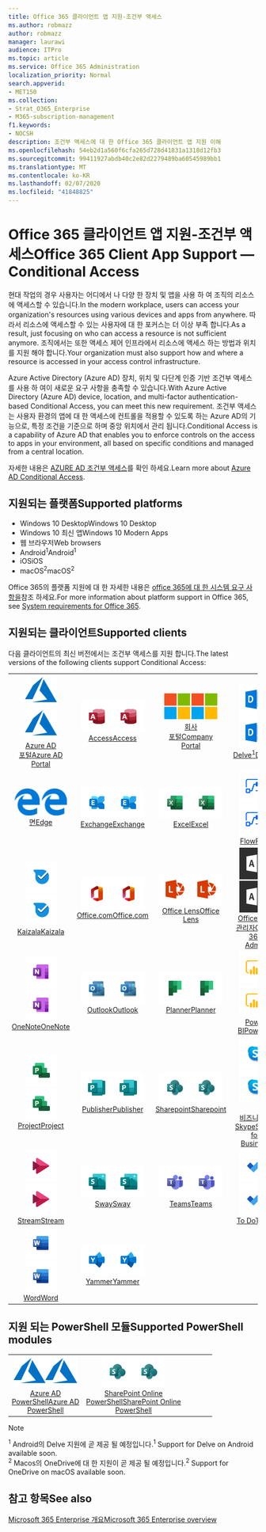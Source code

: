 ```yaml
---
title: Office 365 클라이언트 앱 지원-조건부 액세스
ms.author: robmazz
author: robmazz
manager: laurawi
audience: ITPro
ms.topic: article
ms.service: Office 365 Administration
localization_priority: Normal
search.appverid:
- MET150
ms.collection:
- Strat_O365_Enterprise
- M365-subscription-management
f1.keywords:
- NOCSH
description: 조건부 액세스에 대 한 Office 365 클라이언트 앱 지원 이해
ms.openlocfilehash: 54eb2d1a560f6cfa265d728d41831a1318d12fb3
ms.sourcegitcommit: 99411927abdb40c2e82d2279489ba60545989bb1
ms.translationtype: MT
ms.contentlocale: ko-KR
ms.lasthandoff: 02/07/2020
ms.locfileid: "41848825"
---
```

# <a name="office-365-client-app-support--conditional-access"></a><span data-ttu-id="b4d05-103">Office 365 클라이언트 앱 지원-조건부 액세스</span><span class="sxs-lookup"><span data-stu-id="b4d05-103">Office 365 Client App Support — Conditional Access</span></span>

<span data-ttu-id="b4d05-104">현대 작업의 경우 사용자는 어디에서 나 다양 한 장치 및 앱을 사용 하 여 조직의 리소스에 액세스할 수 있습니다.</span><span class="sxs-lookup"><span data-stu-id="b4d05-104">In the modern workplace, users can access your organization's resources using various devices and apps from anywhere.</span></span> <span data-ttu-id="b4d05-105">따라서 리소스에 액세스할 수 있는 사용자에 대 한 포커스는 더 이상 부족 합니다.</span><span class="sxs-lookup"><span data-stu-id="b4d05-105">As a result, just focusing on who can access a resource is not sufficient anymore.</span></span> <span data-ttu-id="b4d05-106">조직에서는 또한 액세스 제어 인프라에서 리소스에 액세스 하는 방법과 위치를 지원 해야 합니다.</span><span class="sxs-lookup"><span data-stu-id="b4d05-106">Your organization must also support how and where a resource is accessed in your access control infrastructure.</span></span>

<span data-ttu-id="b4d05-107">Azure Active Directory (Azure AD) 장치, 위치 및 다단계 인증 기반 조건부 액세스를 사용 하 여이 새로운 요구 사항을 충족할 수 있습니다.</span><span class="sxs-lookup"><span data-stu-id="b4d05-107">With Azure Active Directory (Azure AD) device, location, and multi-factor authentication-based Conditional Access, you can meet this new requirement.</span></span> <span data-ttu-id="b4d05-108">조건부 액세스는 사용자 환경의 앱에 대 한 액세스에 컨트롤을 적용할 수 있도록 하는 Azure AD의 기능으로, 특정 조건을 기준으로 하며 중앙 위치에서 관리 됩니다.</span><span class="sxs-lookup"><span data-stu-id="b4d05-108">Conditional Access is a capability of Azure AD that enables you to enforce controls on the access to apps in your environment, all based on specific conditions and managed from a central location.</span></span>

<span data-ttu-id="b4d05-109">자세한 내용은 [AZURE AD 조건부 액세스](https://docs.microsoft.com/azure/active-directory/conditional-access/)를 확인 하세요.</span><span class="sxs-lookup"><span data-stu-id="b4d05-109">Learn more about [Azure AD Conditional Access](https://docs.microsoft.com/azure/active-directory/conditional-access/).</span></span>

## <a name="supported-platforms"></a><span data-ttu-id="b4d05-110">지원되는 플랫폼</span><span class="sxs-lookup"><span data-stu-id="b4d05-110">Supported platforms</span></span>

 - <span data-ttu-id="b4d05-111">Windows 10 Desktop</span><span class="sxs-lookup"><span data-stu-id="b4d05-111">Windows 10 Desktop</span></span>
 - <span data-ttu-id="b4d05-112">Windows 10 최신 앱</span><span class="sxs-lookup"><span data-stu-id="b4d05-112">Windows 10 Modern Apps</span></span>
 - <span data-ttu-id="b4d05-113">웹 브라우저</span><span class="sxs-lookup"><span data-stu-id="b4d05-113">Web browsers</span></span>
 - <span data-ttu-id="b4d05-114">Android<sup>1</sup></span><span class="sxs-lookup"><span data-stu-id="b4d05-114">Android<sup>1</sup></span></span>
 - <span data-ttu-id="b4d05-115">iOS</span><span class="sxs-lookup"><span data-stu-id="b4d05-115">iOS</span></span>
 - <span data-ttu-id="b4d05-116">macOS<sup>2</sup></span><span class="sxs-lookup"><span data-stu-id="b4d05-116">macOS<sup>2</sup></span></span>

<span data-ttu-id="b4d05-117">Office 365의 플랫폼 지원에 대 한 자세한 내용은 [office 365에 대 한 시스템 요구 사항을](https://products.office.com/office-system-requirements)참조 하세요.</span><span class="sxs-lookup"><span data-stu-id="b4d05-117">For more information about platform support in Office 365, see [System requirements for Office 365](https://products.office.com/office-system-requirements).</span></span>

## <a name="supported-clients"></a><span data-ttu-id="b4d05-118">지원되는 클라이언트</span><span class="sxs-lookup"><span data-stu-id="b4d05-118">Supported clients</span></span>

<span data-ttu-id="b4d05-119">다음 클라이언트의 최신 버전에서는 조건부 액세스를 지원 합니다.</span><span class="sxs-lookup"><span data-stu-id="b4d05-119">The latest versions of the following clients support Conditional Access:</span></span>

| | | | | | |
|:---:|:---:|:---:|:---:|:---:|:---:|
| <span data-ttu-id="b4d05-120">![Azure 아이콘](media/o365-azure-64x64.png)</span><span class="sxs-lookup"><span data-stu-id="b4d05-120">![Azure icon](media/o365-azure-64x64.png)</span></span> <br> [<span data-ttu-id="b4d05-121">Azure AD <br> 포털</span><span class="sxs-lookup"><span data-stu-id="b4d05-121">Azure AD <br> Portal </span></span>](https://azure.microsoft.com/features/azure-portal/) | <span data-ttu-id="b4d05-122">![Access 아이콘](media/o365-access-64x64.png)</span><span class="sxs-lookup"><span data-stu-id="b4d05-122">![Access icon](media/o365-access-64x64.png)</span></span> <br> [<span data-ttu-id="b4d05-123">Access</span><span class="sxs-lookup"><span data-stu-id="b4d05-123">Access</span></span>](https://products.office.com/access) | <span data-ttu-id="b4d05-124">![회사 포털 아이콘](media/o365-microsoft-64x64.png)</span><span class="sxs-lookup"><span data-stu-id="b4d05-124">![Company portal icon](media/o365-microsoft-64x64.png)</span></span> <br> [<span data-ttu-id="b4d05-125">회사 <br> 포털</span><span class="sxs-lookup"><span data-stu-id="b4d05-125">Company <br> Portal </span></span>](https://docs.microsoft.com/intune-user-help/sign-in-to-the-company-portal)  | <span data-ttu-id="b4d05-126">![Delve 아이콘](media/o365-delve-64x64.png)</span><span class="sxs-lookup"><span data-stu-id="b4d05-126">![Delve icon](media/o365-delve-64x64.png)</span></span> <br> [<span data-ttu-id="b4d05-127">Delve<sup>1</sup></span><span class="sxs-lookup"><span data-stu-id="b4d05-127">Delve<sup>1</sup></span></span>](https://products.office.com/business/intelligent-search) | <span data-ttu-id="b4d05-128">![Dynamics 365 아이콘](media/o365-dynamics365-64x64.png)</span><span class="sxs-lookup"><span data-stu-id="b4d05-128">![Dynamics 365 icon](media/o365-dynamics365-64x64.png)</span></span> <br> [<span data-ttu-id="b4d05-129">Dynamics 365</span><span class="sxs-lookup"><span data-stu-id="b4d05-129">Dynamics 365</span></span>](https://dynamics.microsoft.com) 
| <span data-ttu-id="b4d05-130">![에 지 아이콘](media/o365-edge-64x64.png)</span><span class="sxs-lookup"><span data-stu-id="b4d05-130">![Edge icon](media/o365-edge-64x64.png)</span></span> <br> [<span data-ttu-id="b4d05-131">면</span><span class="sxs-lookup"><span data-stu-id="b4d05-131">Edge</span></span>](https://www.microsoft.com/windows/microsoft-edge) | <span data-ttu-id="b4d05-132">![Exchange 아이콘](media/o365-exchange-64x64.png)</span><span class="sxs-lookup"><span data-stu-id="b4d05-132">![Exchange icon](media/o365-exchange-64x64.png)</span></span> <br> [<span data-ttu-id="b4d05-133">Exchange</span><span class="sxs-lookup"><span data-stu-id="b4d05-133">Exchange</span></span>](https://products.office.com/exchange/exchange-online) | <span data-ttu-id="b4d05-134">![Excel 아이콘](media/o365-excel-64x64.png)</span><span class="sxs-lookup"><span data-stu-id="b4d05-134">![Excel icon](media/o365-excel-64x64.png)</span></span> <br> [<span data-ttu-id="b4d05-135">Excel</span><span class="sxs-lookup"><span data-stu-id="b4d05-135">Excel</span></span>](https://products.office.com/excel) | <span data-ttu-id="b4d05-136">![Flow 아이콘](media/o365-flow-64x64.png)</span><span class="sxs-lookup"><span data-stu-id="b4d05-136">![Flow icon](media/o365-flow-64x64.png)</span></span> <br> [<span data-ttu-id="b4d05-137">Flow</span><span class="sxs-lookup"><span data-stu-id="b4d05-137">Flow</span></span>](https://flow.microsoft.com) | <span data-ttu-id="b4d05-138">![Forms 아이콘](media/o365-forms-64x64.png)</span><span class="sxs-lookup"><span data-stu-id="b4d05-138">![Forms icon](media/o365-forms-64x64.png)</span></span> <br> [<span data-ttu-id="b4d05-139">Forms​​</span><span class="sxs-lookup"><span data-stu-id="b4d05-139">Forms</span></span>](https://flow.microsoft.com/connectors/shared_microsoftforms/microsoft-forms/) 
| <span data-ttu-id="b4d05-140">![Kaizala 아이콘](media/o365-kaizala-64x64.png)</span><span class="sxs-lookup"><span data-stu-id="b4d05-140">![Kaizala icon](media/o365-kaizala-64x64.png)</span></span> <br> [<span data-ttu-id="b4d05-141">Kaizala</span><span class="sxs-lookup"><span data-stu-id="b4d05-141">Kaizala</span></span>](https://products.office.com/en/business/microsoft-kaizala) | <span data-ttu-id="b4d05-142">![Office.com 아이콘](media/o365-office-64x64.png)</span><span class="sxs-lookup"><span data-stu-id="b4d05-142">![Office.com icon](media/o365-office-64x64.png)</span></span> <br> [<span data-ttu-id="b4d05-143">Office.com</span><span class="sxs-lookup"><span data-stu-id="b4d05-143">Office.com</span></span>](https://www.office.com/) | <span data-ttu-id="b4d05-144">![렌즈 아이콘](media/o365-lens-64x64.png)</span><span class="sxs-lookup"><span data-stu-id="b4d05-144">![Lens icon](media/o365-lens-64x64.png)</span></span> <br> [<span data-ttu-id="b4d05-145">Office Lens</span><span class="sxs-lookup"><span data-stu-id="b4d05-145">Office Lens</span></span>](https://www.microsoft.com/p/office-lens/9wzdncrfj3t8?activetab=pivot%3Aoverviewtab) | <span data-ttu-id="b4d05-146">![Office 365 관리 아이콘](media/o365-o365admin-64x64.png)</span><span class="sxs-lookup"><span data-stu-id="b4d05-146">![Office 365 Admin icon](media/o365-o365admin-64x64.png)</span></span> <br> [<span data-ttu-id="b4d05-147">Office 365 <br> 관리자</span><span class="sxs-lookup"><span data-stu-id="b4d05-147">Office 365 <br> Admin</span></span>](https://products.office.com/business/manage-office-365-admin-app) | <span data-ttu-id="b4d05-148">![비즈니스용 OneDrive 아이콘](media/o365-OneDrive-64x64.png)</span><span class="sxs-lookup"><span data-stu-id="b4d05-148">![OneDrive for Business icon](media/o365-OneDrive-64x64.png)</span></span> <br> [<span data-ttu-id="b4d05-149">OneDrive<sup>2</sup></span><span class="sxs-lookup"><span data-stu-id="b4d05-149">OneDrive<sup>2</sup></span></span>](https://products.office.com/onedrive-for-business/online-cloud-storage) 
| <span data-ttu-id="b4d05-150">![OneNote 아이콘](media/o365-OneNote-64x64.png)</span><span class="sxs-lookup"><span data-stu-id="b4d05-150">![OneNote icon](media/o365-OneNote-64x64.png)</span></span> <br> [<span data-ttu-id="b4d05-151">OneNote</span><span class="sxs-lookup"><span data-stu-id="b4d05-151">OneNote</span></span>](https://products.office.com/onenote) | <span data-ttu-id="b4d05-152">![Outlook 아이콘](media/o365-outlook-64x64.png)</span><span class="sxs-lookup"><span data-stu-id="b4d05-152">![Outlook icon](media/o365-outlook-64x64.png)</span></span> <br> [<span data-ttu-id="b4d05-153">Outlook</span><span class="sxs-lookup"><span data-stu-id="b4d05-153">Outlook</span></span>](https://products.office.com/outlook) | <span data-ttu-id="b4d05-154">![Planner 아이콘](media/o365-planner-64x64.png)</span><span class="sxs-lookup"><span data-stu-id="b4d05-154">![Planner icon](media/o365-planner-64x64.png)</span></span> <br> [<span data-ttu-id="b4d05-155">Planner</span><span class="sxs-lookup"><span data-stu-id="b4d05-155">Planner</span></span>](https://products.office.com/business/task-management-software) | <span data-ttu-id="b4d05-156">![PowerBI 아이콘](media/o365-powerbi-64x64.png)</span><span class="sxs-lookup"><span data-stu-id="b4d05-156">![PowerBI icon](media/o365-powerbi-64x64.png)</span></span> <br> [<span data-ttu-id="b4d05-157">Power BI</span><span class="sxs-lookup"><span data-stu-id="b4d05-157">Power BI</span></span>](https://powerbi.microsoft.com) | <span data-ttu-id="b4d05-158">![PowerPoint 아이콘](media/o365-powerpoint-64x64.png)</span><span class="sxs-lookup"><span data-stu-id="b4d05-158">![PowerPoint icon](media/o365-powerpoint-64x64.png)</span></span> <br> [<span data-ttu-id="b4d05-159">PowerPoint</span><span class="sxs-lookup"><span data-stu-id="b4d05-159">PowerPoint</span></span>](https://products.office.com/powerpoint) 
| <span data-ttu-id="b4d05-160">![Project 아이콘](media/o365-project-64x64.png)</span><span class="sxs-lookup"><span data-stu-id="b4d05-160">![Project icon](media/o365-project-64x64.png)</span></span> <br> [<span data-ttu-id="b4d05-161">Project</span><span class="sxs-lookup"><span data-stu-id="b4d05-161">Project</span></span>](https://products.office.com/project) | <span data-ttu-id="b4d05-162">![Publisher 아이콘](media/o365-publisher-64x64.png)</span><span class="sxs-lookup"><span data-stu-id="b4d05-162">![Publisher icon](media/o365-publisher-64x64.png)</span></span> <br> [<span data-ttu-id="b4d05-163">Publisher</span><span class="sxs-lookup"><span data-stu-id="b4d05-163">Publisher</span></span>](https://products.office.com/publisher) | <span data-ttu-id="b4d05-164">![SharePoint 아이콘](media/o365-sharepoint-64x64.png)</span><span class="sxs-lookup"><span data-stu-id="b4d05-164">![SharePoint icon](media/o365-sharepoint-64x64.png)</span></span> <br> [<span data-ttu-id="b4d05-165">Sharepoint</span><span class="sxs-lookup"><span data-stu-id="b4d05-165">Sharepoint</span></span>](https://products.office.com/sharepoint) | <span data-ttu-id="b4d05-166">![비즈니스용 Skype 아이콘](media/o365-skypeforbusiness-64x64.png)</span><span class="sxs-lookup"><span data-stu-id="b4d05-166">![Skype for Business icon](media/o365-skypeforbusiness-64x64.png)</span></span> <br> [<span data-ttu-id="b4d05-167"><br> 비즈니스용 Skype</span><span class="sxs-lookup"><span data-stu-id="b4d05-167">Skype for <br> Business</span></span>](https://www.skype.com/business/) | <span data-ttu-id="b4d05-168">![스티커 메모 아이콘](media/o365-stickynotes-64x64.png)</span><span class="sxs-lookup"><span data-stu-id="b4d05-168">![Sticky Notes icon](media/o365-stickynotes-64x64.png)</span></span> <br> [<span data-ttu-id="b4d05-169">스티커 메모</span><span class="sxs-lookup"><span data-stu-id="b4d05-169">Sticky Notes</span></span>](https://www.microsoft.com/p/microsoft-sticky-notes/9nblggh4qghw) 
| <span data-ttu-id="b4d05-170">![Stream 아이콘](media/o365-stream-64x64.png)</span><span class="sxs-lookup"><span data-stu-id="b4d05-170">![Stream icon](media/o365-stream-64x64.png)</span></span> <br> [<span data-ttu-id="b4d05-171">Stream</span><span class="sxs-lookup"><span data-stu-id="b4d05-171">Stream</span></span>](https://stream.microsoft.com) | <span data-ttu-id="b4d05-172">![Sway 아이콘](media/o365-sway-64x64.png)</span><span class="sxs-lookup"><span data-stu-id="b4d05-172">![Sway icon](media/o365-sway-64x64.png)</span></span> <br> [<span data-ttu-id="b4d05-173">Sway</span><span class="sxs-lookup"><span data-stu-id="b4d05-173">Sway</span></span>](https://sway.com) | <span data-ttu-id="b4d05-174">![Teams 아이콘](media/o365-teams-64x64.png)</span><span class="sxs-lookup"><span data-stu-id="b4d05-174">![Teams icon](media/o365-teams-64x64.png)</span></span> <br> [<span data-ttu-id="b4d05-175">Teams</span><span class="sxs-lookup"><span data-stu-id="b4d05-175">Teams</span></span>](https://products.office.com/microsoft-teams/group-chat-software) | <span data-ttu-id="b4d05-176">![할 일 아이콘](media/o365-todo-64x64.png)</span><span class="sxs-lookup"><span data-stu-id="b4d05-176">![To Do icon](media/o365-todo-64x64.png)</span></span> <br> [<span data-ttu-id="b4d05-177">To Do</span><span class="sxs-lookup"><span data-stu-id="b4d05-177">To Do</span></span>](https://todo.microsoft.com) | <span data-ttu-id="b4d05-178">![Visio 아이콘](media/o365-visio-64x64.png)</span><span class="sxs-lookup"><span data-stu-id="b4d05-178">![Visio icon](media/o365-visio-64x64.png)</span></span> <br> [<span data-ttu-id="b4d05-179">Visio</span><span class="sxs-lookup"><span data-stu-id="b4d05-179">Visio</span></span>](https://products.office.com/visio/flowchart-software) 
| <span data-ttu-id="b4d05-180">![Word 아이콘](media/o365-word-64x64.png)</span><span class="sxs-lookup"><span data-stu-id="b4d05-180">![Word icon](media/o365-word-64x64.png)</span></span> <br> [<span data-ttu-id="b4d05-181">Word</span><span class="sxs-lookup"><span data-stu-id="b4d05-181">Word</span></span>](https://products.office.com/word) | <span data-ttu-id="b4d05-182">![Yammer 아이콘](media/o365-yammer-64x64.png)</span><span class="sxs-lookup"><span data-stu-id="b4d05-182">![Yammer icon](media/o365-yammer-64x64.png)</span></span> <br> [<span data-ttu-id="b4d05-183">Yammer</span><span class="sxs-lookup"><span data-stu-id="b4d05-183">Yammer</span></span>](https://products.office.com/yammer/yammer-overview)

## <a name="supported-powershell-modules"></a><span data-ttu-id="b4d05-184">지원 되는 PowerShell 모듈</span><span class="sxs-lookup"><span data-stu-id="b4d05-184">Supported PowerShell modules</span></span>

| | | | | | |
|:---:|:---:|:---:|:---:|:---:|:---:|
| <span data-ttu-id="b4d05-185">![Azure 아이콘](media/o365-azure-64x64.png)</span><span class="sxs-lookup"><span data-stu-id="b4d05-185">![Azure icon](media/o365-azure-64x64.png)</span></span> <br> [<span data-ttu-id="b4d05-186">Azure AD <br> PowerShell</span><span class="sxs-lookup"><span data-stu-id="b4d05-186">Azure AD <br> PowerShell</span></span>](https://docs.microsoft.com/powershell/azure/active-directory/overview?view=azureadps-2.0) | <span data-ttu-id="b4d05-187">![SharePoint 아이콘](media/o365-sharepoint-64x64.png)</span><span class="sxs-lookup"><span data-stu-id="b4d05-187">![SharePoint icon](media/o365-sharepoint-64x64.png)</span></span> <br> [<span data-ttu-id="b4d05-188">SharePoint Online <br> PowerShell</span><span class="sxs-lookup"><span data-stu-id="b4d05-188">SharePoint Online <br> PowerShell</span></span>](https://docs.microsoft.com/powershell/sharepoint/sharepoint-online/connect-sharepoint-online)

> [!NOTE]
> <span data-ttu-id="b4d05-189"><sup>1</sup> Android의 Delve 지원에 곧 제공 될 예정입니다.</span><span class="sxs-lookup"><span data-stu-id="b4d05-189"><sup>1</sup> Support for Delve on Android available soon.</span></span> <br>
> <span data-ttu-id="b4d05-190"><sup>2</sup> Macos의 OneDrive에 대 한 지원이 곧 제공 될 예정입니다.</span><span class="sxs-lookup"><span data-stu-id="b4d05-190"><sup>2</sup> Support for OneDrive on macOS available soon.</span></span>

## <a name="see-also"></a><span data-ttu-id="b4d05-191">참고 항목</span><span class="sxs-lookup"><span data-stu-id="b4d05-191">See also</span></span>

[<span data-ttu-id="b4d05-192">Microsoft 365 Enterprise 개요</span><span class="sxs-lookup"><span data-stu-id="b4d05-192">Microsoft 365 Enterprise overview</span></span>](https://docs.microsoft.com/microsoft-365/enterprise/microsoft-365-overview)
